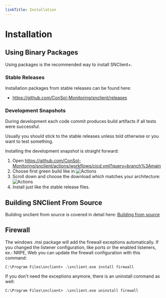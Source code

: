 ```yaml
---
linkTitle: Installation
---
```


# Installation

## Using Binary Packages

Using packages is the recommended way to install SNClient+.

### Stable Releases
Installation packages from stable releases can be found here:

- https://github.com/ConSol-Monitoring/snclient/releases

### Development Snapshots
During development each code commit produces build artifacts if all tests were
successful.

Usually you should stick to the stable releases unless told otherwise or you want
to test something.

Installing the development snapshot is straight forward:

1. Open https://github.com/ConSol-Monitoring/snclient/actions/workflows/cicd.yml?query=branch%3Amain
2. Choose first green build like in
	![Actions](actions.png "Choose latest green build")
3. Scroll down and choose the download which matches your architecture:
	![Actions](action_download.png "Choose download")
4. Install just like the stable release files.


## Building SNClient From Source

Building snclient from source is covered in detail here: [Building from source](build)


## Firewall

The windows .msi package will add the firewall exceptions automatically. If you changed
the listener configuration, like ports or the enabled listeners, ex.: NRPE, Web
you can update the firewall configuration with this command:

	C:\Program Files\snclient> .\snclient.exe install firewall

If you don't need the exceptions anymore, there is an uninstall command as well:

	C:\Program Files\snclient> .\snclient.exe uninstall firewall
